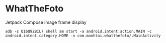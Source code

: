 WhatTheFoto
===========

Jetpack Compose image frame display

```shell
adb -s Q16Q9ZBIL7 shell am start -a android.intent.action.MAIN -c android.intent.category.HOME -n com.manhtai.whatthefoto/.MainActivity
```